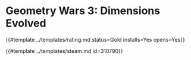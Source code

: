 # Geometry Wars 3: Dimensions Evolved
<!-- script:Aliases [
    "Geometry Wars 3"
] -->

{{#template ../templates/rating.md status=Gold installs=Yes opens=Yes}} 

{{#template ../templates/steam.md id=310790}}